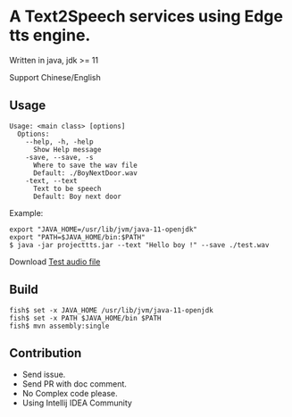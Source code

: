 # A Text2Speech services using Edge tts engine.

Written in java, jdk >= 11

Support Chinese/English

## Usage

```shell
Usage: <main class> [options]
  Options:
    --help, -h, -help
      Show Help message
    -save, --save, -s
      Where to save the wav file
      Default: ./BoyNextDoor.wav
    -text, --text
      Text to be speech
      Default: Boy next door
```

Example: 
```shell
export "JAVA_HOME=/usr/lib/jvm/java-11-openjdk"
export "PATH=$JAVA_HOME/bin:$PATH"
$ java -jar projecttts.jar --text "Hello boy !" --save ./test.wav
```
Download [Test audio file](./test.wav)

## Build
```
fish$ set -x JAVA_HOME /usr/lib/jvm/java-11-openjdk
fish$ set -x PATH $JAVA_HOME/bin $PATH
fish$ mvn assembly:single
```


## Contribution

- Send issue. 
- Send PR with doc comment. 
- No Complex code please.
- Using Intellij IDEA Community
